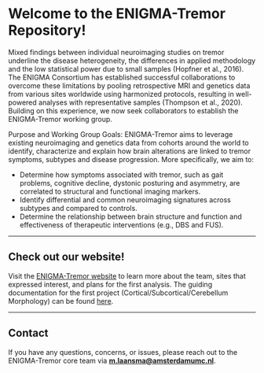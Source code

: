 # Welcome to the ENIGMA-Tremor Repository!

Mixed findings between individual neuroimaging studies on tremor underline the disease heterogeneity, the differences in applied methodology and the low statistical power due to small samples (Hopfner et al., 2016). The ENIGMA Consortium has established successful collaborations to overcome these limitations by pooling retrospective MRI and genetics data from various sites worldwide using harmonized protocols, resulting in well-powered analyses with representative samples (Thompson et al., 2020). Building on this experience, we now seek collaborators to establish the ENIGMA-Tremor working group.

Purpose and Working Group Goals:
ENIGMA-Tremor aims to leverage existing neuroimaging and genetics data from cohorts around the world to identify, characterize and explain how brain alterations are linked to tremor symptoms, subtypes and disease progression. More specifically, we aim to:
- Determine how symptoms associated with tremor, such as gait problems, cognitive decline, dystonic posturing and asymmetry, are correlated to structural and functional imaging markers.
- Identify differential and common neuroimaging signatures across subtypes and compared to controls.
- Determine the relationship between brain structure and function and effectiveness of therapeutic interventions (e.g., DBS and FUS). 

---

## Check out our website!

Visit the [ENIGMA-Tremor website](https://enigma-infra.github.io/ENIGMA-Tremor/) to learn more about the team, sites that expressed interest, and plans for the first analysis. The guiding documentation for the first project (Cortical/Subcortical/Cerebellum Morphology) can be found [here](https://enigma-infra.github.io/ENIGMA-Tremor/projects/ongoing/Cortical_Subcortical_Cerebellum_Morphology_Project/).

---

## Contact

If you have any questions, concerns, or issues, please reach out to the ENIGMA-Tremor core team via **m.laansma@amsterdamumc.nl**.

